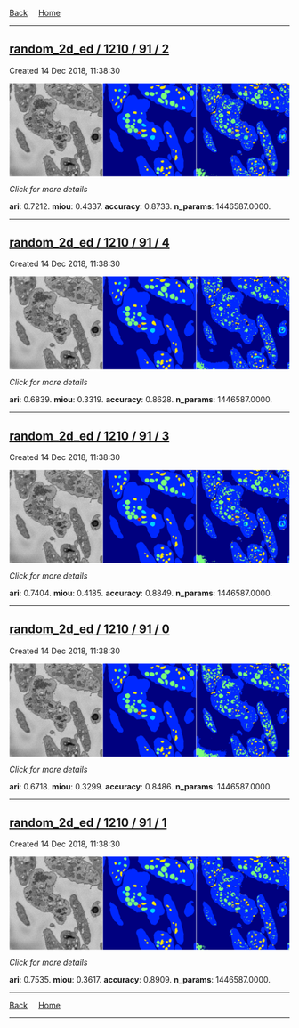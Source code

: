 
[Back](..)&nbsp;&nbsp;&nbsp;&nbsp;&nbsp;[Home](https://leapmanlab.github.io/snapshots)

---

<div class="summary"><a href="2"><h2>random_2d_ed / 1210 / 91 / 2</h2></a><p>Created 14 Dec 2018, 11:38:30
</p><a href="2"><img src="2/media/summary.png" align="center"></a><p>
<i>Click for more details</i>
</p></div>

**ari**: 0.7212. **miou**: 0.4337. **accuracy**: 0.8733. **n_params**: 1446587.0000. 

---

<div class="summary"><a href="4"><h2>random_2d_ed / 1210 / 91 / 4</h2></a><p>Created 14 Dec 2018, 11:38:30
</p><a href="4"><img src="4/media/summary.png" align="center"></a><p>
<i>Click for more details</i>
</p></div>

**ari**: 0.6839. **miou**: 0.3319. **accuracy**: 0.8628. **n_params**: 1446587.0000. 

---

<div class="summary"><a href="3"><h2>random_2d_ed / 1210 / 91 / 3</h2></a><p>Created 14 Dec 2018, 11:38:30
</p><a href="3"><img src="3/media/summary.png" align="center"></a><p>
<i>Click for more details</i>
</p></div>

**ari**: 0.7404. **miou**: 0.4185. **accuracy**: 0.8849. **n_params**: 1446587.0000. 

---

<div class="summary"><a href="0"><h2>random_2d_ed / 1210 / 91 / 0</h2></a><p>Created 14 Dec 2018, 11:38:30
</p><a href="0"><img src="0/media/summary.png" align="center"></a><p>
<i>Click for more details</i>
</p></div>

**ari**: 0.6718. **miou**: 0.3299. **accuracy**: 0.8486. **n_params**: 1446587.0000. 

---

<div class="summary"><a href="1"><h2>random_2d_ed / 1210 / 91 / 1</h2></a><p>Created 14 Dec 2018, 11:38:30
</p><a href="1"><img src="1/media/summary.png" align="center"></a><p>
<i>Click for more details</i>
</p></div>

**ari**: 0.7535. **miou**: 0.3617. **accuracy**: 0.8909. **n_params**: 1446587.0000. 

---

[Back](..)&nbsp;&nbsp;&nbsp;&nbsp;&nbsp;[Home](https://leapmanlab.github.io/snapshots)

---